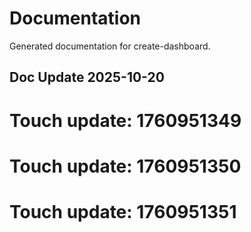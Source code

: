 # Documentation

Generated documentation for create-dashboard.

## Doc Update 2025-10-20

# Touch update: 1760951349

# Touch update: 1760951350

# Touch update: 1760951351

